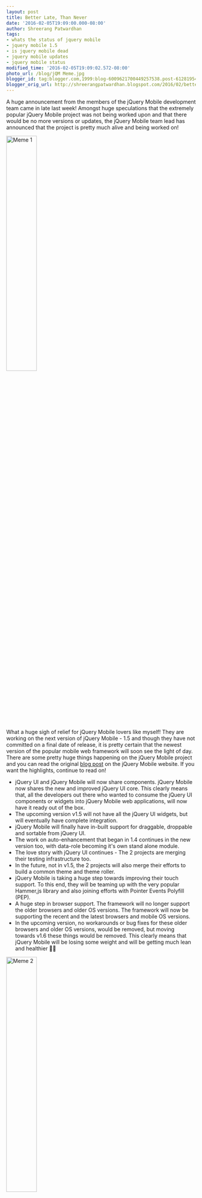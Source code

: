 ```yaml
---
layout: post
title: Better Late, Than Never
date: '2016-02-05T19:09:00.000-08:00'
author: Shreerang Patwardhan
tags:
- whats the status of jquery mobile
- jquery mobile 1.5
- is jquery mobile dead
- jquery mobile updates
- jquery mobile status
modified_time: '2016-02-05T19:09:02.572-08:00'
photo_url: /blog/jQM Meme.jpg
blogger_id: tag:blogger.com,1999:blog-6009621700449257538.post-6128195410181811972
blogger_orig_url: http://shreerangpatwardhan.blogspot.com/2016/02/better-late-than-never.html
---
```


A huge announcement from the members of the jQuery Mobile development team came in late last week! Amongst huge speculations that the extremely popular jQuery Mobile project was not being worked upon and that there would be no more versions or updates, the jQuery Mobile team lead has announced that the project is pretty much alive and being worked on!

<img src="/blog/jQM Meme.jpg" alt="Meme 1" style="width:40%" />

What a huge sigh of relief for jQuery Mobile lovers like myself! They are working on the next version of jQuery Mobile - 1.5 and though they have not committed on a final date of release, it is pretty certain that the newest version of the popular mobile web framework will soon see the light of day. There are some pretty huge things happening on the jQuery Mobile project and you can read the original [blog post](http://blog.jquerymobile.com/2016/01/28/a-long-overdue-status-update/) on the jQuery Mobile website. If you want the highlights, continue to read on!

* jQuery UI and jQuery Mobile will now share components. jQuery Mobile now shares the new and improved jQuery UI core. This clearly means that, all the developers out there who wanted to consume the jQuery UI components or widgets into jQuery Mobile web applications, will now have it ready out of the box.
* The upcoming version v1.5 will not have all the jQuery UI widgets, but will eventually have complete integration.
* jQuery Mobile will finally have in-built support for draggable, droppable and sortable from jQuery UI.
* The work on auto-enhancement that began in 1.4 continues in the new version too, with data-role becoming it's own stand alone module.
* The love story with jQuery UI continues - The 2 projects are merging their testing infrastructure too.
* In the future, not in v1.5, the 2 projects will also merge their efforts to build a common theme and theme roller.
* jQuery Mobile is taking a huge step towards improving their touch support. To this end, they will be teaming up with the very popular Hammer,js library and also joining efforts with Pointer Events Polyfill (PEP).
* A huge step in browser support. The framework will no longer support the older browsers and older OS versions. The framework will now be supporting the recent and the latest browsers and mobile OS versions.
* In the upcoming version, no workarounds or bug fixes for these older browsers and older OS versions, would be removed, but moving towards v1.6 these things would be removed. This clearly means that jQuery Mobile will be losing some weight and will be getting much lean and healthier 👍🏼

<img src="/blog/jQM Meme 2.jpg" alt="Meme 2" style="width:40%" />

This gives us a clear idea that jQuery Mobile is working towards making huge improvements to the framework and we can expect to see huge changes in the upcoming versions. Keep your excitement up and following the jQuery Mobile framework.
